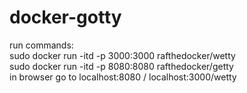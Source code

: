 # docker-gotty
run commands:<br/>
sudo docker run -itd -p 3000:3000 rafthedocker/wetty<br/>
sudo docker run -itd -p 8080:8080 rafthedocker/getty<br/>
in browser go to localhost:8080 / localhost:3000/wetty
